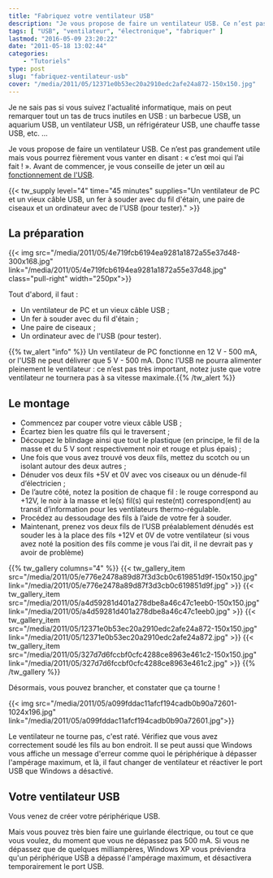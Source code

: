 ```yaml
---
title: "Fabriquez votre ventilateur USB"
description: "Je vous propose de faire un ventilateur USB. Ce n’est pas grandement utile mais vous pourrez fièrement vous vanter en disant : \"c’est moi qui l’ai fait !\"."
tags: [ "USB", "ventilateur", "électronique", "fabriquer" ]
lastmod: "2016-05-09 23:20:22"
date: "2011-05-18 13:02:44"
categories:
    - "Tutoriels"
type: post
slug: "fabriquez-ventilateur-usb"
cover: "/media/2011/05/12371e0b53ec20a2910edc2afe24a872-150x150.jpg"
---
```


Je ne sais pas si vous suivez l'actualité informatique, mais on peut remarquer tout un tas de trucs inutiles en USB : un barbecue USB, un aquarium USB, un ventilateur USB, un réfrigérateur USB, une chauffe tasse USB, etc. …

Je vous propose de faire un ventilateur USB. Ce n’est pas grandement utile mais vous pourrez fièrement vous vanter en disant : « c’est moi qui l’ai fait ! ». Avant de commencer, je vous conseille de jeter un œil au [fonctionnement de l'USB](http://tuto-wibb.krafft.ovh/2011/04/comment-fonctionne-usb/).

{{< tw_supply level="4" time="45 minutes" supplies="Un ventilateur de PC et un vieux câble USB, un fer à souder avec du fil d'étain, une paire de ciseaux et un ordinateur avec de l'USB (pour tester)." >}}

## La préparation

{{< img src="/media/2011/05/4e719fcb6194ea9281a1872a55e37d48-300x168.jpg" link="/media/2011/05/4e719fcb6194ea9281a1872a55e37d48.jpg" class="pull-right" width="250px">}}

Tout d'abord, il faut :

- Un ventilateur de PC et un vieux câble USB ;
- Un fer à souder avec du fil d'étain ;
- Une paire de ciseaux ;
- Un ordinateur avec de l'USB (pour tester).

{{% tw_alert "info" %}}<i class="fa fa-info-circle"></i> Un ventilateur de PC fonctionne en 12 V - 500 mA, or l'USB ne peut délivrer que 5 V - 500 mA. Donc l’USB ne pourra alimenter pleinement le ventilateur : ce n’est pas très important, notez juste que votre ventilateur ne tournera pas à sa vitesse maximale.{{% /tw_alert %}}

## Le montage

- Commencez par couper votre vieux câble USB ;
- Écartez bien les quatre fils qui le traversent ;
- Découpez le blindage ainsi que tout le plastique (en principe, le fil de la masse et du 5 V sont respectivement noir et rouge et plus épais) ;
- Une fois que vous avez trouvé vos deux fils, mettez du scotch ou un isolant autour des deux autres ;
- Dénuder vos deux fils +5V et 0V avec vos ciseaux ou un dénude-fil d’électricien ;
- De l’autre côté, notez la position de chaque fil : le rouge correspond au +12V, le noir à la masse et le(s) fil(s) qui reste(nt) correspond(ent) au transit d’information pour les ventilateurs thermo-régulable.
- Procédez au dessoudage des fils à l’aide de votre fer à souder.
- Maintenant, prenez vos deux fils de l’USB préalablement dénudés est souder les à la place des fils +12V et 0V de votre ventilateur (si vous avez noté la position des fils comme je vous l’ai dit, il ne devrait pas y avoir de problème)

{{% tw_gallery columns="4" %}}
{{< tw_gallery_item src="/media/2011/05/e776e2478a89d87f3d3cb0c619851d9f-150x150.jpg" link="/media/2011/05/e776e2478a89d87f3d3cb0c619851d9f.jpg" >}}
{{< tw_gallery_item src="/media/2011/05/a4d59281d401a278dbe8a46c47c1eeb0-150x150.jpg" link="/media/2011/05/a4d59281d401a278dbe8a46c47c1eeb0.jpg" >}}
{{< tw_gallery_item src="/media/2011/05/12371e0b53ec20a2910edc2afe24a872-150x150.jpg" link="/media/2011/05/12371e0b53ec20a2910edc2afe24a872.jpg" >}}
{{< tw_gallery_item src="/media/2011/05/327d7d6fccbf0cfc4288ce8963e461c2-150x150.jpg" link="/media/2011/05/327d7d6fccbf0cfc4288ce8963e461c2.jpg" >}}
{{% /tw_gallery %}}

Désormais, vous pouvez brancher, et constater que ça tourne !

{{< img src="/media/2011/05/a099fddac11afcf194cadb0b90a72601-1024x196.jpg" link="/media/2011/05/a099fddac11afcf194cadb0b90a72601.jpg">}}

Le ventilateur ne tourne pas, c'est raté. Vérifiez que vous avez correctement soudé les fils au bon endroit. Il se peut aussi que Windows vous affiche un message d'erreur comme quoi le périphérique à dépasser l'ampérage maximum, et là, il faut changer de ventilateur et réactiver le port USB que Windows a désactivé.

## Votre ventilateur USB

Vous venez de créer votre périphérique USB.

Mais vous pouvez très bien faire une guirlande électrique, ou tout ce que vous voulez, du moment que vous ne dépassez pas 500 mA. Si vous ne dépassez que de quelques milliampères, Windows XP vous préviendra qu'un périphérique USB a dépassé l'ampérage maximum, et désactivera temporairement le port USB.